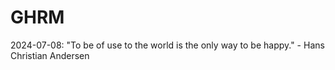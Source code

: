 # GHRM

2024-07-08: "To be of use to the world is the only way to be happy." - Hans Christian Andersen